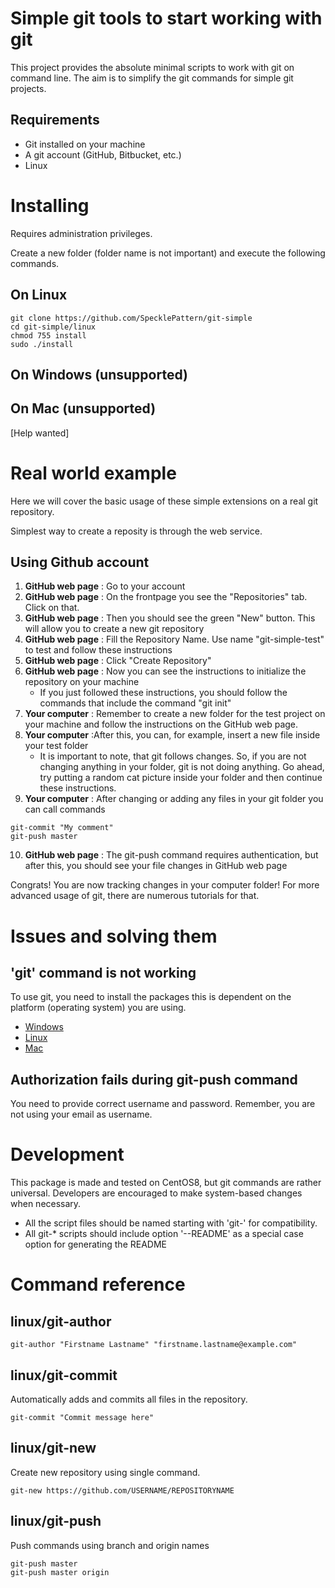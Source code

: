 # Simple git tools to start working with git

This project provides the absolute minimal scripts to work with git on command line. The aim is to simplify the git commands for simple git projects.

## Requirements

* Git installed on your machine
* A git account (GitHub, Bitbucket, etc.)
* Linux

# Installing

Requires administration privileges.

Create a new folder (folder name is not important) and execute the following commands.

## On Linux

```
git clone https://github.com/SpecklePattern/git-simple
cd git-simple/linux
chmod 755 install
sudo ./install
```

## On Windows (unsupported)

## On Mac (unsupported)

[Help wanted]

# Real world example

Here we will cover the basic usage of these simple extensions on a real git repository.

Simplest way to create a reposity is through the web service.

## Using Github account

1. **GitHub web page** : Go to your account
2. **GitHub web page** : On the frontpage you see the "Repositories" tab. Click on that.
3. **GitHub web page** : Then you should see the green "New" button. This will allow you to create a new git repository
4. **GitHub web page** : Fill the Repository Name. Use name "git-simple-test" to test and follow these instructions
5. **GitHub web page** : Click "Create Repository"
6. **GitHub web page** : Now you can see the instructions to initialize the repository on your machine
	* If you just followed these instructions, you should follow the commands that include the command "git init"
7. **Your computer** :  Remember to create a new folder for the test project on your machine and follow the instructions on the GitHub web page.
8. **Your computer** :After this, you can, for example, insert a new file inside your test folder
	* It is important to note, that git follows changes. So, if you are not changing anything in your folder, git is not doing anything. Go ahead, try putting a random cat picture inside your folder and then continue these instructions.
9. **Your computer** : After changing or adding any files in your git folder you can call commands
```
git-commit "My comment"
git-push master
```
10. **GitHub web page** : The git-push command requires authentication, but after this, you should see your file changes in GitHub web page

Congrats! You are now tracking changes in your computer folder! For more advanced usage of git, there are numerous tutorials for that.

# Issues and solving them

## 'git' command is not working

To use git, you need to install the packages this is dependent on the platform (operating system) you are using.

* [Windows](https://www.google.com/search?q=Windows+install+git)
* [Linux](https://www.google.com/search?q=linux+install+git)
* [Mac](https://www.google.com/search?q=Mac+install+git)

## Authorization fails during git-push command

You need to provide correct username and password. Remember, you are not using your email as username.

# Development

This package is made and tested on CentOS8, but git commands are rather universal. Developers are encouraged to make system-based changes when necessary.

* All the script files should be named starting with 'git-' for compatibility.
* All git-* scripts should include option '--README' as a special case option for generating the README

# Command reference
## linux/git-author
```
git-author "Firstname Lastname" "firstname.lastname@example.com"
```
## linux/git-commit
Automatically adds and commits all files in the repository.
```
git-commit "Commit message here"
```
## linux/git-new
Create new repository using single command.
```
git-new https://github.com/USERNAME/REPOSITORYNAME
```
## linux/git-push
Push commands using branch and origin names
```
git-push master
git-push master origin
```
